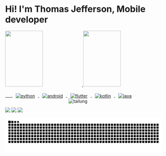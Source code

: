 # Hi! I'm Thomas Jefferson, Mobile developer

<div>
  <a href= https://github.com/Tommy-jeff>
  <img  height="180em" width= "49%" src="https://github-readme-stats.vercel.app/api?username=tommy-jeff&theme=tokyonight&show_icons=true&include_all_commits=true$count_private=true"/>
  <img  height="180em" width= "49%" src="https://github-readme-stats.vercel.app/api/top-langs/?username=tommy-jeff&layout=compact&theme=tokyonight"/>
 
</div>
  
<div style="display: inline_block"><br>
  &nbsp;&nbsp;&nbsp;&nbsp;&nbsp;&nbsp;<img align="center" alt="python" width="50" heigth="50" hspace="10" src="https://cdn.jsdelivr.net/gh/devicons/devicon@latest/icons/python/python-original.svg">
  <img align="center" alt="android" width="50" heigth="50" hspace="10" src="https://cdn.jsdelivr.net/gh/devicons/devicon@latest/icons/android/android-plain.svg">
  <img align="center" alt="flutter" width="50" heigth="50" hspace="10" src="https://cdn.jsdelivr.net/gh/devicons/devicon@latest/icons/flutter/flutter-plain.svg">
  <img align="center" alt="kotlin" width="50" heigth="50" hspace="10" src="https://cdn.jsdelivr.net/gh/devicons/devicon@latest/icons/kotlin/kotlin-original.svg">
  <img align="center" alt="java" width="50" heigth="50" hspace="10" src="https://cdn.jsdelivr.net/gh/devicons/devicon@latest/icons/java/java-original.svg">
  <img align="right" alt="tailung" width="300" heigth="300" src="https://media1.tenor.com/m/mIZVHmSFE2EAAAAC/waiting-tai-lung.gif">
<!--   <img align="right" alt="tailung" width="200" heigth="200" src="https://media1.tenor.com/m/GyLbtMOCEwoAAAAC/ok.gif"> -->
</div>
    
  ##
<div>
  <a href="https://www.linkedin.com/in/thomas-jefferson-110767269/" target="_blank"><img src="https://img.shields.io/badge/LinkedIn-0077B5?style=for-the-badge&logo=linkedin&logoColor=white" target="_blank"></a>
  <a href="https://www.instagram.com/thomas_jeffersson_/" target="_blank"><img src="https://img.shields.io/badge/Instagram-E4405F?style=for-the-badge&logo=instagram&logoColor=white" target="_blank"></a>
  <a href="mailto:thomasjefferson.dev@gmail.com"><img src="https://img.shields.io/badge/Gmail-D14836?style=for-the-badge&logo=gmail&logoColor=white" target="_blank"></a>

  ![Animação da Cobrinha - Dark](https://github.com/Tommy-jeff/Tommy-jeff/blob/output/github-snake-dark.svg)
  <!-- 
  ![Animação da Cobrinha em GIF](https://github.com/Tommy-jeff/Tommy-jeff/blob/output/ocean.gif)
  ![Animação da Cobrinha - Light](https://github.com/Tommy-jeff/Tommy-jeff/blob/output/github-snake.svg)
  -->
 
</div>

